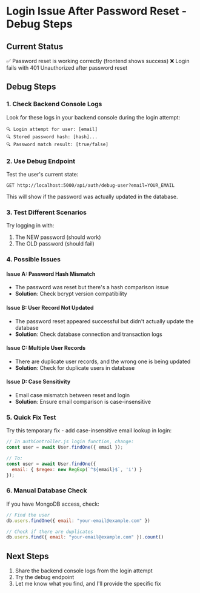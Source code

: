 # Login Issue After Password Reset - Debug Steps

## Current Status
✅ Password reset is working correctly (frontend shows success)
❌ Login fails with 401 Unauthorized after password reset

## Debug Steps

### 1. Check Backend Console Logs
Look for these logs in your backend console during the login attempt:
```
🔍 Login attempt for user: [email]
🔍 Stored password hash: [hash]...
🔍 Password match result: [true/false]
```

### 2. Use Debug Endpoint
Test the user's current state:
```
GET http://localhost:5000/api/auth/debug-user?email=YOUR_EMAIL
```

This will show if the password was actually updated in the database.

### 3. Test Different Scenarios

Try logging in with:
1. The NEW password (should work)
2. The OLD password (should fail)

### 4. Possible Issues

#### Issue A: Password Hash Mismatch
- The password was reset but there's a hash comparison issue
- **Solution**: Check bcrypt version compatibility

#### Issue B: User Record Not Updated
- The password reset appeared successful but didn't actually update the database
- **Solution**: Check database connection and transaction logs

#### Issue C: Multiple User Records
- There are duplicate user records, and the wrong one is being updated
- **Solution**: Check for duplicate users in database

#### Issue D: Case Sensitivity
- Email case mismatch between reset and login
- **Solution**: Ensure email comparison is case-insensitive

### 5. Quick Fix Test

Try this temporary fix - add case-insensitive email lookup in login:

```javascript
// In authController.js login function, change:
const user = await User.findOne({ email });

// To:
const user = await User.findOne({ 
  email: { $regex: new RegExp(`^${email}$`, 'i') } 
});
```

### 6. Manual Database Check

If you have MongoDB access, check:
```javascript
// Find the user
db.users.findOne({ email: "your-email@example.com" })

// Check if there are duplicates
db.users.find({ email: "your-email@example.com" }).count()
```

## Next Steps
1. Share the backend console logs from the login attempt
2. Try the debug endpoint
3. Let me know what you find, and I'll provide the specific fix